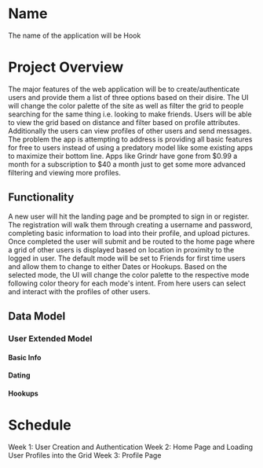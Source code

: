 # Name
The name of the application will be Hook

# Project Overview
The major features of the web application will be to create/authenticate users and provide them a list of three options based on their disire. The UI will change the color palette of the site as well as filter the grid to people searching for the same thing i.e. looking to make friends. Users will be able to view the grid based on distance and filter based on profile attributes. Additionally the users can view profiles of other users and send messages.
The problem the app is attempting to address is providing all basic features for free to users instead of using a predatory model like some existing apps to maximize their bottom line. Apps like Grindr have gone from $0.99 a month for a subscription to $40 a month just to get some more advanced filtering and viewing more profiles. 

## Functionality
A new user will hit the landing page and be prompted to sign in or register. The registration will walk them through creating a username and password, completing basic information to load into their profile, and upload pictures. Once completed the user will submit and be routed to the home page where a grid of other users is displayed based on location in proximity to the logged in user. The default mode will be set to Friends for first time users and allow them to change to either Dates or Hookups. Based on the selected mode, the UI will change the color palette to the respective mode following color theory for each mode's intent. From here users can select and interact with the profiles of other users.

## Data Model
### User Extended Model
#### Basic Info


#### Dating


#### Hookups


# Schedule
Week 1: User Creation and Authentication
Week 2: Home Page and Loading User Profiles into the Grid
Week 3: Profile Page